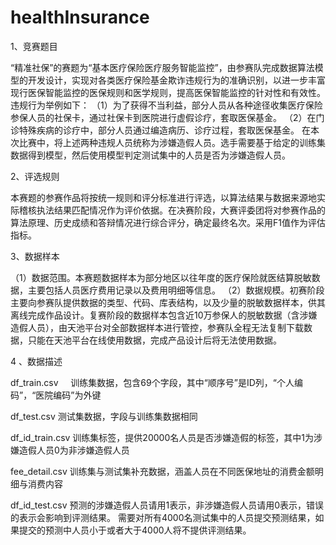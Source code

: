 # healthInsurance

1、竞赛题目

“精准社保”的赛题为“基本医疗保险医疗服务智能监控”，由参赛队完成数据算法模型的开发设计，实现对各类医疗保险基金欺诈违规行为的准确识别，以进一步丰富现行医保智能监控的医保规则和医学规则，提高医保智能监控的针对性和有效性。违规行为举例如下：
（1）为了获得不当利益，部分人员从各种途径收集医疗保险参保人员的社保卡，通过社保卡到医院进行虚假诊疗，套取医保基金。
（2）在门诊特殊疾病的诊疗中，部分人员通过编造病历、诊疗过程，套取医保基金。
在本次比赛中，将上述两种违规人员统称为涉嫌造假人员。选手需要基于给定的训练集数据得到模型，然后使用模型判定测试集中的人员是否为涉嫌造假人员。

2、评选规则

本赛题的参赛作品将按统一规则和评分标准进行评选，以算法结果与数据来源地实际稽核执法结果匹配情况作为评价依据。在决赛阶段，大赛评委团将对参赛作品的算法原理、历史成绩和答辩情况进行综合评分，确定最终名次。采用F1值作为评估指标。

3、数据样本

（1）数据范围。本赛题数据样本为部分地区以往年度的医疗保险就医结算脱敏数据，主要包括人员医疗费用记录以及费用明细等信息。
（2）数据规模。初赛阶段主要向参赛队提供数据的类型、代码、库表结构，以及少量的脱敏数据样本，供其离线完成作品设计。复赛阶段的数据样本包含近10万参保人的脱敏数据（含涉嫌造假人员），由天池平台对全部数据样本进行管控，参赛队全程无法复制下载数据，只能在天池平台在线使用数据，完成产品设计后将无法使用数据。

4 、数据描述

df_train.csv      训练集数据，包含69个字段，其中“顺序号”是ID列，“个人编码”，“医院编码”为外键

df_test.csv       测试集数据，字段与训练集数据相同

df_id_train.csv   训练集标签，提供20000名人员是否涉嫌造假的标签，其中1为涉嫌造假人员0为非涉嫌造假人员

fee_detail.csv    训练集与测试集补充数据，涵盖人员在不同医保地址的消费金额明细与消费内容

df_id_test.csv    预测的涉嫌造假人员请用1表示，非涉嫌造假人员请用0表示，错误的表示会影响到评测结果。 需要对所有4000名测试集中的人员提交预测结果，如果提交的预测中人员小于或者大于4000人将不提供评测结果。
